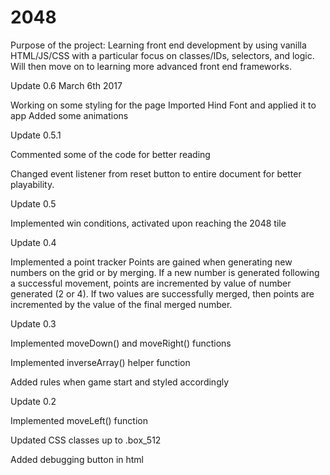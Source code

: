 # 2048

Purpose of the project:
Learning front end development by using vanilla HTML/JS/CSS with a particular focus on classes/IDs, selectors, and logic. Will then move on to learning more advanced front end frameworks.

Update 0.6 March 6th 2017

Working on some styling for the page
Imported Hind Font and applied it to app
Added some animations

Update 0.5.1

Commented some of the code for better reading

Changed event listener from reset button to entire document for better playability.


Update 0.5

Implemented win conditions, activated upon reaching the 2048 tile


Update 0.4

Implemented a point tracker
Points are gained when generating new numbers on the grid or by merging.
If a new number is generated following a successful movement, points are incremented by value of number generated (2 or 4).
If two values are successfully merged, then points are incremented by the value of the final merged number. 

Update 0.3

Implemented moveDown() and moveRight() functions

Implemented inverseArray() helper function

Added rules when game start and styled accordingly

Update 0.2

Implemented moveLeft() function

Updated CSS classes up to .box_512

Added debugging button in html


